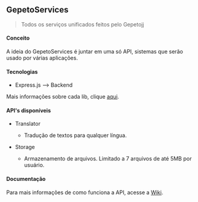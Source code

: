 ## GepetoServices

> Todos os serviços unificados feitos pelo Gepetojj

#### Conceito

A ideia do GepetoServices é juntar em uma só API, sistemas que serão usado por várias aplicações.


#### Tecnologias

* Express.js --> Backend  
  
Mais informações sobre cada lib, clique [aqui](https://github.com/gepetojj/gepetoservices/blob/master/package.json).

#### API's disponíveis

* Translator
  * Tradução de textos para qualquer língua.

* Storage
  * Armazenamento de arquivos. Limitado a 7 arquivos de até 5MB por usuário.

#### Documentação

Para mais informações de como funciona a API, acesse a [Wiki](https://github.com/gepetojj/gepetoservices/blob/master/package.json).